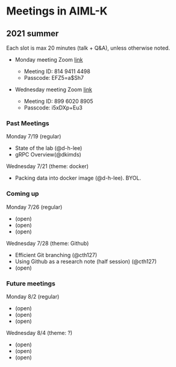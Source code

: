 # Meetings in AIML-K

## 2021 summer 

Each slot is max 20 minutes (talk + Q&A), unless otherwise noted.

- Monday meeting Zoom [link](https://korea-ac-kr.zoom.us/j/81494114498?pwd=RXZYNUFXNk84aC9mMkU5T1ZTeWlwQT09)
  - Meeting ID: 814 9411 4498
  - Passcode: EFZ5=a$Sh7

- Wednesday meeting Zoom [link](https://korea-ac-kr.zoom.us/j/89960208905?pwd=V3Q5MUdGZCthV2VIVHg3YXpMWDBadz09)
  - Meeting ID: 899 6020 8905
  - Passcode: i5xDXp+Eu3

### Past Meetings

Monday 7/19 (regular)
- State of the lab (@d-h-lee)
- gRPC Overview(@dkimds)

Wednesday 7/21 (theme: docker)
- Packing data into docker image (@d-h-lee). BYOL. 


### Coming up

Monday 7/26 (regular)
- (open)
- (open)
- (open)

Wednesday 7/28 (theme: Github)
- Efficient Git branching (@cth127)
- Using Github as a research note (half session) (@cth127)
- (open)


### Future meetings

Monday 8/2 (regular)
- (open)
- (open)
- (open)

Wednesday 8/4 (theme: ?)
- (open)
- (open)
- (open)
